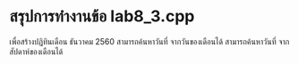 # สรุปการทำงานข้อ lab8_3.cpp
เพื่อสร้างปฏิทินเดือน ธันวาคม 2560
สามารถค้นหาวันที่ จากวันของเดือนได้
สามารถค้นหาวันที่ จากสัปดาห์ของเดือนได้
